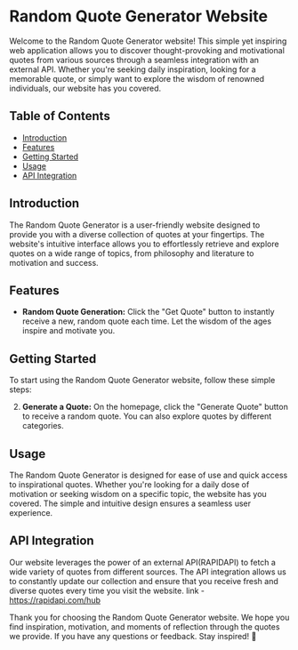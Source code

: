 # Random Quote Generator Website

Welcome to the Random Quote Generator website! This simple yet inspiring web application allows you to discover thought-provoking and motivational quotes from various sources through a seamless integration with an external API. Whether you're seeking daily inspiration, looking for a memorable quote, or simply want to explore the wisdom of renowned individuals, our website has you covered.

## Table of Contents

- [Introduction](#introduction)
- [Features](#features)
- [Getting Started](#getting-started)
- [Usage](#usage)
- [API Integration](#api-integration)

## Introduction

The Random Quote Generator is a user-friendly website designed to provide you with a diverse collection of quotes at your fingertips. The website's intuitive interface allows you to effortlessly retrieve and explore quotes on a wide range of topics, from philosophy and literature to motivation and success.

## Features

- **Random Quote Generation:** Click the "Get Quote" button to instantly receive a new, random quote each time. Let the wisdom of the ages inspire and motivate you.


## Getting Started

To start using the Random Quote Generator website, follow these simple steps:


2. **Generate a Quote:** On the homepage, click the "Generate Quote" button to receive a random quote. You can also explore quotes by different categories.



## Usage

The Random Quote Generator is designed for ease of use and quick access to inspirational quotes. Whether you're looking for a daily dose of motivation or seeking wisdom on a specific topic, the website has you covered. The simple and intuitive design ensures a seamless user experience.

## API Integration

Our website leverages the power of an external API(RAPIDAPI) to fetch a wide variety of quotes from different sources. The API integration allows us to constantly update our collection and ensure that you receive fresh and diverse quotes every time you visit the website. link - https://rapidapi.com/hub


Thank you for choosing the Random Quote Generator website. We hope you find inspiration, motivation, and moments of reflection through the quotes we provide. If you have any questions or feedback.
Stay inspired! 🌟